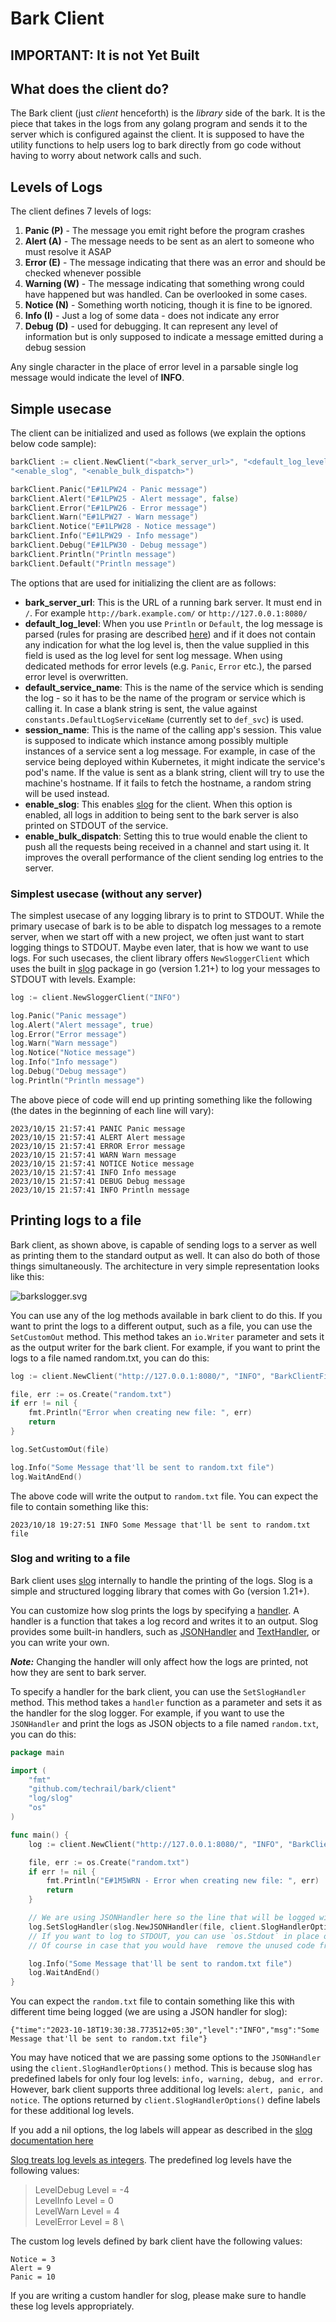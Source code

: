 # Bark Client

## IMPORTANT: It is not Yet Built

## What does the client do?
The Bark client (just _client_ henceforth) is the _library_ side of the bark. It is the piece that takes in the logs from any golang program and sends it to the server which is configured against the client. It is supposed to have the utility functions to help users log to bark directly from go code without having to worry about network calls and such.

## Levels of Logs
The client defines 7 levels of logs:

1. **Panic (P)** - The message you emit right before the program crashes
2. **Alert (A)** - The message needs to be sent as an alert to someone who must resolve it ASAP
3. **Error (E)** - The message indicating that there was an error and should be checked whenever possible
4. **Warning (W)** - The message indicating that something wrong could have happened but was handled. Can be overlooked in some cases.
5. **Notice (N)** - Something worth noticing, though it is fine to be ignored.
6. **Info (I)** - Just a log of some data - does not indicate any error
7. **Debug (D)** - used for debugging. It can represent any level of information but is only supposed to indicate a message emitted during a debug session

Any single character in the place of error level in a parsable single log message would indicate the level of **INFO**.

## Simple usecase
The client can be initialized and used as follows (we explain the options below code sample):

```go
barkClient := client.NewClient("<bark_server_url>", "<default_log_level>", "<default_service_name>", "<session_name>",
"<enable_slog", "<enable_bulk_dispatch>")

barkClient.Panic("E#1LPW24 - Panic message")
barkClient.Alert("E#1LPW25 - Alert message", false)
barkClient.Error("E#1LPW26 - Error message")
barkClient.Warn("E#1LPW27 - Warn message")
barkClient.Notice("E#1LPW28 - Notice message")
barkClient.Info("E#1LPW29 - Info message")
barkClient.Debug("E#1LPW30 - Debug message")
barkClient.Println("Println message")
barkClient.Default("Println message")
```

The options that are used for initializing the client are as follows:

- **bark_server_url**: This is the URL of a running bark server. It must end in `/`. For example `http://bark.example.com/` or `http://127.0.0.1:8080/`
- **default_log_level**: When you use `Println` or `Default`, the log message is parsed (rules for prasing are described [here](../_nocode/docs/log-string-parsing-in-bark.md)) and if it does not contain any indication for what the log level is, then the value supplied in this field is used as the log level for sent log message. When using dedicated methods for error levels (e.g. `Panic`, `Error` etc.), the parsed error level is overwritten.
- **default_service_name**: This is the name of the service which is sending the log - so it has to be the name of the program or service which is calling it. In case a blank string is sent, the value against `constants.DefaultLogServiceName` (currently set to `def_svc`) is used.
- **session_name**: This is the name of the calling app's session. This value is supposed to indicate which instance among possibly multiple instances of a service sent a log message. For example, in case of the service being deployed within Kubernetes, it might indicate the service's pod's name. If the value is sent as a blank string, client will try to use the machine's hostname. If it fails to fetch the hostname, a random string will be used instead.
- **enable_slog**: This enables [slog](https://go.dev/blog/slog) for the client. When this option is enabled, all logs in addition to being sent to the bark server is also printed on STDOUT of the service.
- **enable_bulk_dispatch**: Setting this to true would enable the client to push all the requests being received in a channel and start using it. It improves the overall performance of the client sending log entries to the server.

### Simplest usecase (without any server)
The simplest usecase of any logging library is to print to STDOUT. While the primary usecase of bark is to be able to dispatch log messages to a remote server, when we start off with a new project, we often just want to start logging things to STDOUT. Maybe even later, that is how we want to use logs. For such usecases, the client library offers `NewSloggerClient` which uses the built in [slog](https://go.dev/blog/slog) package in go (version 1.21+) to log your messages to STDOUT with levels. Example:

```go
log := client.NewSloggerClient("INFO")

log.Panic("Panic message")
log.Alert("Alert message", true)
log.Error("Error message")
log.Warn("Warn message")
log.Notice("Notice message")
log.Info("Info message")
log.Debug("Debug message")
log.Println("Println message")
```
The above piece of code will end up printing something like the following (the dates in the beginning of each line will vary):

```
2023/10/15 21:57:41 PANIC Panic message
2023/10/15 21:57:41 ALERT Alert message
2023/10/15 21:57:41 ERROR Error message
2023/10/15 21:57:41 WARN Warn message
2023/10/15 21:57:41 NOTICE Notice message
2023/10/15 21:57:41 INFO Info message
2023/10/15 21:57:41 DEBUG Debug message
2023/10/15 21:57:41 INFO Println message
```

## Printing logs to a file
Bark client, as shown above, is capable of sending logs to a server as well as printing them to the standard output as well. It can also do both of those things simultaneously. The architecture in very simple representation looks like this:

![barkslogger.svg](../_nocode/images/barkslogger.svg)

You can use any of the log methods available in bark client to do this. If you want to print the logs to a different output, such as a file, you can use the `SetCustomOut` method. This method takes an `io.Writer` parameter and sets it as the output writer for the bark client. For example, if you want to print the logs to a file named random.txt, you can do this:

```go
log := client.NewClient("http://127.0.0.1:8080/", "INFO", "BarkClientFileTest", "TestClientSession", true, false)

file, err := os.Create("random.txt")
if err != nil {
	fmt.Println("Error when creating new file: ", err)
	return
}

log.SetCustomOut(file)

log.Info("Some Message that'll be sent to random.txt file")
log.WaitAndEnd()
```
The above code will write the output to `random.txt` file. You can expect the file to contain something like this:

```text
2023/10/18 19:27:51 INFO Some Message that'll be sent to random.txt file
```

### Slog and writing to a file

Bark client uses [slog](https://go.dev/blog/slog) internally to handle the printing of the logs. Slog is a simple and structured logging library that comes with Go (version 1.21+).

You can customize how slog prints the logs by specifying a [handler](https://pkg.go.dev/log/slog#Handler). A handler is a function that takes a log record and writes it to an output. Slog provides some built-in handlers, such as [JSONHandler](https://pkg.go.dev/log/slog#JSONHandler) and [TextHandler](https://pkg.go.dev/log/slog#TextHandler), or you can write your own.

**_Note:_** Changing the handler will only affect how the logs are printed, not how they are sent to bark server.

To specify a handler for the bark client, you can use the `SetSlogHandler` method. This method takes a `handler` function as a parameter and sets it as the handler for the slog logger. For example, if you want to use the `JSONHandler` and print the logs as JSON objects to a file named `random.txt`, you can do this:

```go
package main

import (
	"fmt"
	"github.com/techrail/bark/client"
	"log/slog"
	"os"
)

func main() {
	log := client.NewClient("http://127.0.0.1:8080/", "INFO", "BarkClientFileTest", "TestClientSession", true, false)

	file, err := os.Create("random.txt")
	if err != nil {
		fmt.Println("E#1M5WRN - Error when creating new file: ", err)
		return
	}

	// We are using JSONHandler here so the line that will be logged will actually be a JSON string
	log.SetSlogHandler(slog.NewJSONHandler(file, client.SlogHandlerOptions()))
	// If you want to log to STDOUT, you can use `os.Stdout` in place of the `file` as writer 
	// Of course in case that you would have  remove the unused code from above.

	log.Info("Some Message that'll be sent to random.txt file")
	log.WaitAndEnd()
}
```
You can expect the `random.txt` file to contain something like this with different time being logged (we are using a JSON handler for slog):

```text
{"time":"2023-10-18T19:30:38.773512+05:30","level":"INFO","msg":"Some Message that'll be sent to random.txt file"}
```

You may have noticed that we are passing some options to the `JSONHandler` using the `client.SlogHandlerOptions()` method. This is because slog has predefined labels for only four log levels: `info, warning, debug, and error`. However, bark client supports three additional log levels: `alert, panic, and notice`. The options returned by `client.SlogHandlerOptions()` define labels for these additional log levels.

If you add a nil options, the log labels will appear as described in the [slog documentation here](https://pkg.go.dev/log/slog#Level.String)

[Slog treats log levels as integers](https://pkg.go.dev/log/slog#Level). The predefined log levels have the following values:

> LevelDebug Level = -4 \
> LevelInfo  Level = 0 \
> LevelWarn  Level = 4 \
> LevelError Level = 8 \

The custom log levels defined by bark client have the following values:

```
Notice = 3
Alert = 9
Panic = 10
```

If you are writing a custom handler for slog, please make sure to handle these log levels appropriately.